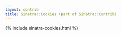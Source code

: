 ```yaml
---
layout: contrib
title: Sinatra::Cookies (part of Sinatra::Contrib)
---
```


{% include sinatra-cookies.html %}
